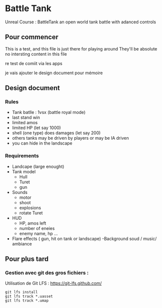# Battle Tank
Unreal Course : BattleTank an open world tank battle with adanced controls

## Pour commencer
This is a test, and this file is just there for playing around
They'll be absolute no intersting content in this file

re test de comiit via les apps

je vais ajouter le design document pour mémoire

## Design document

### Rules
 - Tank batlle : 1vsx (battle royal mode)
 - last stand win
 - limited amos
 - limited HP (let say 1000)
 - shell (one type) does damages (let say 200)
 - others tanks may be driven by players or may be IA driven
 - you can hide in the landscape

### Requirements
 - Landcape (large enought)
 - Tank model
    - Hull
    - Turet
    - gun
 - Sounds
    - motor
    - shoot
    - explosions
    - rotate Turet
 - HUD
    - HP, amos left
    - number of eneies
    - enemy name, hp ...
 - Flare effects ( gun, hit on tank or landscape)
 -Background soud / music/ ambiance


## Pour plus tard

### Gestion avec git des gros fichiers :
Utilisation de Git LFS : https://git-lfs.github.com/

    git lfs install
    git lfs track *.uasset
    git lfs track *.umap
